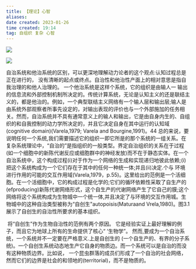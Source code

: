 ```yaml
---
title: 【理论】心智
aliases:
date created: 2023-01-26
time created: 19:14
tag: 自组织 复杂 心智
---
```


![](3AC1A65BDCA742FE976CCE9F06EB3D0D.png)

![](3BAFE58124BA4B8E8BD372366FA898EE.png)

自治系统和他治系统的区别，可以更深地理解动力论者的这个观点:认知过程总是正在进行的， 没有清晰的起点或终点。自治性和他治性产面上的相对意思是指自我治理的和他人治理的。 一个他治系统是这样个系统，它的组织是由输人一 输出的信息流和外部控制机制所决定的。传统计算系统，无论是认知主义的还是联结主义的，都是他治的。例如，一个典型联结主义网络有一个输人层和输出层;输人是由系统外部观察者所事先设定的，对输出表现的评价也与一个外部施加的任务相关。然而，自治系统并不具有通常意义上的输人和输出，它是由自身内生的、自组织的和自我控制的动力学所决定的，并且它决定自身在其中运行的认知域(cognitive domain)(Varela,1979; Varela and Bourgine,1991)。44 总的来说，要说明任何一个系统,我们需要描述它的组织一即它所是的那个系统的一组关系。在复杂系统理论中，“自治的”是指组织的一般类型。界定自治组织的关系在于过程(如一个细胞中的新陈代谢反应或细胞群中的神经发放)而不在于静态实体。在一个自治系统中，这个构成过程(i)对于作为一个网络的生成和实现递归地彼此依赖;(i)把这个系统构成为一个它们存在于其中的任何一种统一体;并且(ii)决定.个与 环境进行作用的可能的交互作用域(Varela,1979，p.55)。这里给出的范例是一个活细胞。在一个活细胞中，它的构成过程是化学的;它们的循环依赖性采取了自生产的(efproducing)新陈代谢网络形式，这个自生产的代谢网络产生了它自己的膜;这个网络将这个系统构成为生物城中一个统一体,并且决定了与环境的交互作用城。生物城中的这种自治类型被称为“自创生"autopoisis(Maturaand Vrela,1980)。图3.1展示了自创生的自治性所要求的基本组织。

 将“自创生”作为生物自治性的范例有两个原因。 它是经验实证上最好理解的例子，而且它为地球上所有的生命提供了核心“ ‘生物学”。 然而,要成为一个自治系统，一个系统并不一定要在严格意义.上是自创生的 (一个自生产的、有界的分子系统)。一个自创生系统动态地生产它自身的物质边。而一个系统可以是自治的而没有这种物质边界。比如说， 一个昆虫群落的成员们形成了一个自治的社会网络，然而它们的边界是社会的和领地的(territorial)，而不是物质的。
